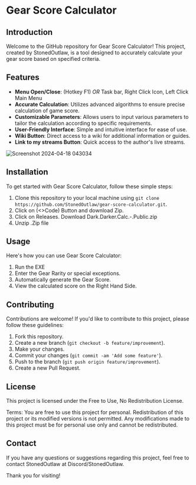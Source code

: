 # Gear Score Calculator

## Introduction
Welcome to the GitHub repository for Gear Score Calculator! This project, created by StonedOutlaw, is a tool designed to accurately calculate your gear score based on specified criteria.

## Features
- **Menu Open/Close**: (Hotkey F1)    *OR*    Task bar, Right Click Icon, Left Click Main Menu
- **Accurate Calculation**: Utilizes advanced algorithms to ensure precise calculation of game score.
- **Customizable Parameters**: Allows users to input various parameters to tailor the calculation according to specific requirements.
- **User-Friendly Interface**: Simple and intuitive interface for ease of use.
- **Wiki Button**: Direct access to a wiki for additional information or guides.
- **Link to my streams Button**: Quick access to the author's live streams.


![Screenshot 2024-04-18 043034](https://github.com/stonedoutlaw/GearScoreCalc/assets/61644139/7ed3a070-a9c6-4776-a4f5-4a96b31bece8)

## Installation
To get started with Gear Score Calculator, follow these simple steps:
1. Clone this repository to your local machine using `git clone https://github.com/StonedOutlaw/gear-score-calculator.git`.
2. Click on (<>Code) Button and download Zip.
3. Click on Releases. Download Dark.Darker.Calc.-.Public.zip
4. Unzip .Zip file

## Usage
Here's how you can use Gear Score Calculator:
1. Run the EXE
2. Enter the Gear Rarity or special exceptions.
3. Automatically generate the Gear Score.
4. View the calculated score on the Right Hand Side.

## Contributing
Contributions are welcome! If you'd like to contribute to this project, please follow these guidelines:
1. Fork this repository.
2. Create a new branch (`git checkout -b feature/improvement`).
3. Make your changes.
4. Commit your changes (`git commit -am 'Add some feature'`).
5. Push to the branch (`git push origin feature/improvement`).
6. Create a new Pull Request.

## License
This project is licensed under the Free to Use, No Redistribution License.

Terms:
You are free to use this project for personal.
Redistribution of this project or its modified versions is not permitted.
Any modifications made to this project must be for personal use only and cannot be redistributed.

## Contact
If you have any questions or suggestions regarding this project, feel free to contact StonedOutlaw at Discord/StonedOutlaw.

Thank you for visiting!
